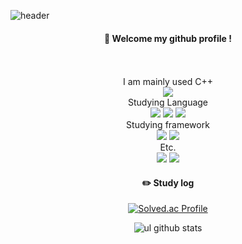 <!--
**ul88/ul88** is a ✨ _special_ ✨ repository because its `README.md` (this file) appears on your GitHub profile.

Here are some ideas to get you started:

- 🔭 I’m currently working on ...
- 🌱 I’m currently learning ...
- 👯 I’m looking to collaborate on ...
- 🤔 I’m looking for help with ...
- 💬 Ask me about ...
- 📫 How to reach me: ...
- 😄 Pronouns: ...
- ⚡ Fun fact: ...
-->
![header](https://capsule-render.vercel.app/api?type=waving&text=ul88&fontSize=50)
  
<div align="center"> 
  
####  :wave: Welcome my github profile !


 <br/>
 <br/>
I am mainly used C++ <br>
<img src="https://ziadoua.github.io/m3-Markdown-Badges/badges/C++/c++1.svg">
 <br/>
 Studying Language
  <br/>
  <img src="https://ziadoua.github.io/m3-Markdown-Badges/badges/C/c1.svg">
 <img src="https://ziadoua.github.io/m3-Markdown-Badges/badges/C++/c++1.svg">
 <img src="https://ziadoua.github.io/m3-Markdown-Badges/badges/Java/java2.svg">
   <br/>
   Studying framework
   <br/>
   <img src="https://img.shields.io/badge/Spring-6DB33F?style=for-the-badge&logo=spring&logoColor=white">
   <img src="https://img.shields.io/badge/Qt-%23217346.svg?style=for-the-badge&logo=Qt&logoColor=white">
   <br/>
   Etc. <br>
   <img src="https://ziadoua.github.io/m3-Markdown-Badges/badges/Docker/docker3.svg">
   <img src="https://ziadoua.github.io/m3-Markdown-Badges/badges/Git/git1.svg">
 
#### :pencil2: Study log
 [![Solved.ac Profile](http://mazassumnida.wtf/api/v2/generate_badge?boj=force0467)](https://solved.ac/force0467/)
  <br/>
  
![ul github stats](https://github-readme-stats.vercel.app/api/top-langs/?username=ul88&show_icons=true&theme=tokyonight)
  
</div>
